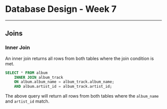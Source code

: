 # Database Design - Week 7

***

## Joins

### Inner Join

An inner join returns all rows from both tables where the join condition is met.

```sql
SELECT * FROM album
    INNER JOIN album_track
    ON album.album_name = album_track.album_name;
    AND album.artist_id = album_track.artist_id;
```

The above query will return all rows from both tables where the `album_name` and `artist_id` match.
